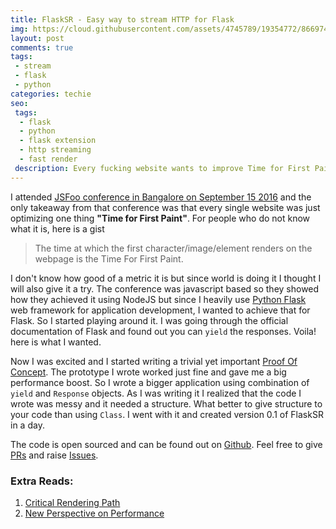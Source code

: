 ```yaml
---
title: FlaskSR - Easy way to stream HTTP for Flask
img: https://cloud.githubusercontent.com/assets/4745789/19354772/86697410-9185-11e6-83d0-a0c26f29e3d5.gif
layout: post
comments: true
tags:
 - stream
 - flask
 - python
categories: techie
seo:
 tags:
  - flask
  - python
  - flask extension
  - http streaming
  - fast render
 description: Every fucking website wants to improve Time for First Paint. So I chose to do it for websites driven by Flask Framework. FlaskSR is the python package, a flask extension that you can use to minimize it.
---
```


I attended [JSFoo conference in Bangalore on September 15 2016](https://www.facebook.com/events/655680127921534/) and the only takeaway from that conference was that every single website was just optimizing one thing **"Time for First Paint"**. For people who do not know what it is, here is a gist

> The time at which the first character/image/element renders on the webpage is the Time For First Paint.

I don't know how good of a metric it is but since world is doing it I thought I will also give it a try. The conference was javascript based so they showed how they achieved it using NodeJS but since I heavily use [Python Flask](http://flask.pocoo.org/) web framework for application development, I wanted to achieve that for Flask. So I started playing around it. I was going through the official documentation of Flask and found out you can `yield` the responses. Voila! here is what I wanted.

Now I was excited and I started writing a trivial yet important [Proof Of Concept](https://en.wikipedia.org/wiki/Proof_of_concept). The prototype I wrote worked just fine and gave me a big performance boost. So I wrote a bigger application using combination of `yield` and `Response` objects. As I was writing it I realized that the code I wrote was messy and it needed a structure. What better to give structure to your code than using `Class`. I went with it and created version 0.1 of FlaskSR in a day.

The code is open sourced and can be found out on [Github](https://github.com/arpitbbhayani/flasksr). Feel free to give [PRs](https://github.com/arpitbbhayani/flasksr/pulls) and raise [Issues](https://github.com/arpitbbhayani/flasksr/issues).

### Extra Reads:
1. [Critical Rendering Path](https://developers.google.com/web/fundamentals/performance/critical-rendering-path/analyzing-crp)
2. [New Perspective on Performance](http://www.keynote.com/resources/articles/new-perspective-performance)
